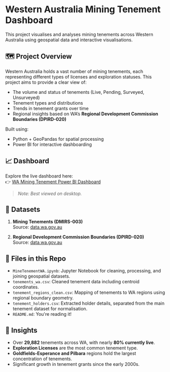 # Western Australia Mining Tenement Dashboard

This project visualises and analyses mining tenements across Western Australia using geospatial data and interactive visualisations.

## 🗺️ Project Overview

Western Australia holds a vast number of mining tenements, each representing different types of licenses and exploration statuses. This project aims to provide a clear view of:
- The volume and status of tenements (Live, Pending, Surveyed, Unsurveyed)
- Tenement types and distributions
- Trends in tenement grants over time
- Regional insights based on WA’s **Regional Development Commission Boundaries (DPIRD-020)**

Built using:
-  Python + GeoPandas for spatial processing
-  Power BI for interactive dashboarding

## 📈 Dashboard

Explore the live dashboard here:  
👉 [WA Mining Tenement Power BI Dashboard](https://app.powerbi.com/view?r=eyJrIjoiYzE5OTRkODAtMTkyYy00YjA0LWEzODgtYWU4MDQyYjE3NzZmIiwidCI6IjJmOTEzM2NiLWJhNGEtNDFmYy1hZGQ5LTZjMGEzZTYwY2Q4ZSJ9)

> *Note: Best viewed on desktop.*

## 📁 Datasets

1. **Mining Tenements (DMIRS-003)**  
   Source: [data.wa.gov.au](https://catalogue.data.wa.gov.au/dataset/mining-tenements-dmirs-003)

2. **Regional Development Commission Boundaries (DPIRD-020)**  
   Source: [data.wa.gov.au](https://catalogue.data.wa.gov.au/dataset/regional-development-commissions-regions-dpird-020)

## 🧪 Files in this Repo
- `MineTenementWA.ipynb`: Jupyter Notebook for cleaning, processing, and joining geospatial datasets.
- `tenements_wa.csv`: Cleaned tenement data including centroid coordinates.
- `tenement_regions_clean.csv`: Mapping of tenements to WA regions using regional boundary geometry.
- `tenement_holders.csv`: Extracted holder details, separated from the main tenement dataset for normalisation.
- `README.md`: You're reading it!

## 📍 Insights

- Over **29,882** tenements across WA, with nearly **80% currently live**.
- **Exploration Licenses** are the most common tenement type.
- **Goldfields-Esperance and Pilbara** regions hold the largest concentration of tenements.
- Significant growth in tenement grants since the early 2000s.
